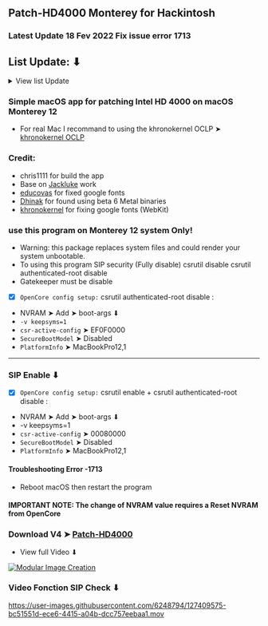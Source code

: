 ## Patch-HD4000 Monterey for Hackintosh


### Latest Update 18 Fev 2022 Fix issue error 1713

## List Update: ⬇︎
<details> 
  <summary>View list Update</summary>

- Update 07 Dec 2021 Change Quit button
- Update 03 Dec 2021 Add Image View for the Applications
- Update 22 Nov 2021 add OpenCL.framework
- Update 31 Oct 2021 OpenSource script
- Update 31 Oct 2021 Update binaries files
- Update 28 July 2021 Add fonction SIP Check
- Update 22 July 2021 use only shell scrip on the app

</details>


### Simple macOS app for patching Intel HD 4000 on macOS Monterey 12

- For real Mac I recommand to using the khronokernel OCLP ➤ [khronokernel OCLP](https://github.com/dortania/OpenCore-Legacy-Patcher/)


### Credit: 
- chris1111 for build the app
- Base on [Jackluke](https://github.com/jacklukem) work
- [educovas](https://github.com/educovas) for fixed google fonts
- [Dhinak](https://github.com/DhinakG) for found using beta 6 Metal binaries
- [khronokernel](https://github.com/khronokernel) for fixing google fonts (WebKit)

### use this program on Monterey 12 system Only!
- Warning: this package replaces system files and could render your system unbootable.
- To using this program SIP security (Fully disable) csrutil disable csrutil authenticated-root disable 
- Gatekeeper must be disable

- [x] `OpenCore config setup:` csrutil authenticated-root disable : 
- NVRAM ➤ Add ➤ boot-args ⬇︎
- `-v keepsyms=1`
- `csr-active-config` ➤ EF0F0000
- `SecureBootModel`  ➤ Disabled
- `PlatformInfo` ➤ MacBookPro12,1

--------------------------------------------------------------
###  SIP Enable ⬇︎ 
- [x] `OpenCore config setup:` csrutil enable + csrutil authenticated-root disable :
- NVRAM ➤ Add ➤ boot-args ⬇︎
- -v keepsyms=1
- `csr-active-config` ➤ 00080000 
- `SecureBootModel`  ➤ Disabled
- `PlatformInfo` ➤ MacBookPro12,1


#### Troubleshooting Error -1713
- Reboot macOS then restart the program

#### IMPORTANT NOTE: The change of NVRAM value requires a Reset NVRAM from OpenCore


### Download V4 ➤ [Patch-HD4000](https://github.com/chris1111/Patch-HD4000-Monterey/releases/tag/V4)

- View full Video ⬇︎

[![Modular Image Creation](https://user-images.githubusercontent.com/6248794/118173318-6a820080-b3fb-11eb-9ba5-203165fb6f26.png)](https://youtu.be/aMoenFAdKxc)

### Video Fonction SIP Check ⬇︎

https://user-images.githubusercontent.com/6248794/127409575-bc51551d-ece6-4415-a04b-dcc757eebaa1.mov






 

